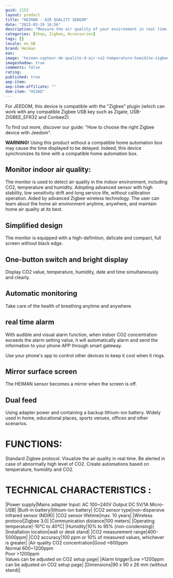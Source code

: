```yaml
---
guid: 2153
layout: product 
title: "HEIMAN - AIR QUALITY SENSOR"
date: "2023-03-19 16:56"
description: "Measure the air quality of your environment in real time and be alerted when there is an abnormally high level of CO2."
categories: [Shop, Zigbee, Accessories]
tags: []
locale: en_GB
brand: Heiman
ean: 
image: 'heiman-capteur-de-qualite-d-air-co2-temperature-humidite-zigbee-30-alarme-visuelle-et-sonore.jpg'
imageshadow: true
comments: false
rating:
published: true
aep-item: 
aep-item-affiliate: ""
dom-item: "HS3AQ"
---
```


For JEEDOM, this device is compatible with the "Zigbee" plugin (which can work with any compatible Zigbee USB key such as Zigate, USB-ZIGBEE_EFR32 and Conbee2).

To find out more, discover our guide: "How to choose the right Zigbee device with Jeedom".

**WARNING!** Using this product without a compatible home automation box may cause the time displayed to be delayed. Indeed, this device synchronizes its time with a compatible home automation box.

## Monitor indoor air quality:
The monitor is used to detect air quality in the indoor environment, including CO2, temperature and humidity. Adopting advanced sensor with high stability, low sensitivity drift and long service life, without calibration operation. Aided by advanced Zigbee wireless technology. The user can learn about the home air environment anytime, anywhere, and maintain home air quality at its best.

## Simplified design
The monitor is equipped with a high-definition, delicate and compact, full screen without black edge.

## One-button switch and bright display
Display CO2 value, temperature, humidity, date and time simultaneously and clearly.

## Automatic monitoring
Take care of the health of breathing anytime and anywhere.

## real time alarm
With audible and visual alarm function, when indoor CO2 concentration exceeds the alarm setting value, it will automatically alarm and send the information to your phone APP through smart gateway.

Use your phone's app to control other devices to keep it cool when it rings.

## Mirror surface screen
The HEIMAN sensor becomes a mirror when the screen is off.

## Dual feed
Using adapter power and containing a backup lithium-ion battery. Widely used in home, educational places, sports venues, offices and other scenarios.

# FUNCTIONS:

Standard Zigbee protocol.
Visualize the air quality in real time.
Be alerted in case of abnormally high level of CO2.
Create automations based on temperature, humidity and CO2.
 
# TECHNICAL CHARACTERISTICS :

|Power supply|Mains adapter Input: AC 100~240V Output DC 5V/1A Micro-USB|
|Built-in battery|lithium-ion battery|
|CO2 sensor type|non-dispersive infrared sensor (NDIR)|
|CO2 sensor lifetime|max. 10 years|
|Wireless protocol|Zigbee 3.0|
|Communication distance|100 meters|
|Operating temperature|-10°C to 40°C|
|Humidity|10% to 95% (non-condensing)|
|Installation location|wall or desk stand|
|CO2 measurement range|400-5000ppm|
|CO2 accuracy|100 ppm or 10% of measured values, whichever is greater|
|Air quality CO2 concentration|Good <600ppm <br> Normal 600~1200ppm <br> Poor >1200ppm<br>Values can be adjusted on CO2 setup page|
|Alarm trigger|Low >1200ppm<br>can be adjusted on CO2 setup page|
|Dimensions|90 x 90 x 26 mm (without stand)|
